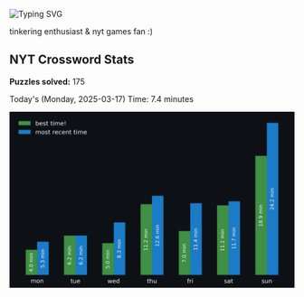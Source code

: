 ![Typing SVG](https://readme-typing-svg.demolab.com?font=Fira+Code&size=16&pause=700&color=FFFFFF&width=435&lines=hi+i'm+aimee!;nice+to+see+you+here!)

tinkering enthusiast & nyt games fan :)
<!-- START NYT-STATS -->
## NYT Crossword Stats
**Puzzles solved:** 175

Today's (Monday, 2025-03-17) Time: 7.4 minutes


![Solve Times](./nyt_stats_graph.png)
<!-- END NYT-STATS -->

